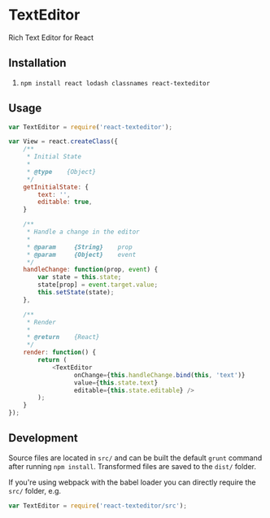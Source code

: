 # TextEditor

Rich Text Editor for React

## Installation

1) `npm install react lodash classnames react-texteditor`

## Usage

```js
var TextEditor = require('react-texteditor');

var View = react.createClass({
    /**
     * Initial State
     *
     * @type    {Object}
     */
    getInitialState: {
        text: '',
        editable: true,
    }

    /**
     * Handle a change in the editor
     *
     * @param     {String}    prop
     * @param     {Object}    event
     */
    handleChange: function(prop, event) {
        var state = this.state;
        state[prop] = event.target.value;
        this.setState(state);
    },

    /**
     * Render
     *
     * @return    {React}
     */
    render: function() {
        return (
            <TextEditor
                  onChange={this.handleChange.bind(this, 'text')}
                  value={this.state.text}
                  editable={this.state.editable} />
        );
    }
});

```

## Development

Source files are located in `src/` and can be built the default `grunt` command after running `npm install`. Transformed files are saved to the `dist/` folder.

If you're using webpack with the babel loader you can directly require the `src/` folder, e.g.

```js
var TextEditor = require('react-texteditor/src');
```
